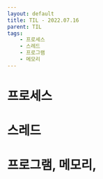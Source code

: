 ```yaml
---
layout: default
title: TIL - 2022.07.16
parent: TIL
tags:
    - 프로세스
    - 스레드
    - 프로그램
    - 메모리
---
```


# 프로세스

# 스레드 


# 프로그램, 메모리, 

# 